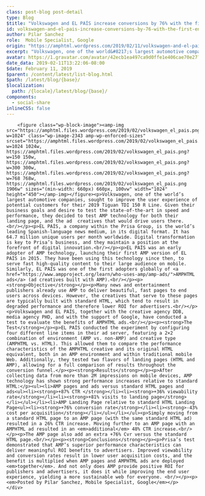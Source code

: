 ```yaml
---
class: post-blog post-detail
type: Blog
$title: "Volkswagen and EL PAÍS increase conversions by 76% with the first end-to-end AMP campaign"
id: volkswagen-and-el-pais-increase-conversions-by-76-with-the-first-end-to-end-amp-campaign
author: Pilar Sanchez
role:  Mobile Specialist, Google
origin: "https://amphtml.wordpress.com/2019/02/11/volkswagen-and-el-pais-increase-conversions-by-76-with-the-first-end-to-end-amp-campaign/amp/"
excerpt: "Volkswagen, one of the world&#8217;s largest automotive companies, sought to improve the user experience of potential customers for their 2019 Tiguan TDI 150 R Line. Given their business goals and desire to test the state-of-the-art in speed and performance, they decided to test AMP technology for both their landing page, and the ad  creatives that [&#8230;]"
avatar: https://1.gravatar.com/avatar/42ecb1ea497ca9d0ffe1e406cae70e27?s=96&d=identicon&r=G
date_data: 2019-02-11T13:22:06-08:00
$date: February 11, 2019
$parent: /content/latest/list-blog.html
$path: /latest/blog/{base}/
$localization:
  path: /{locale}/latest/blog/{base}/
components:
  - social-share
inlineCSS: false
---
```


<div class="amp-wp-article-content">

		<figure class="wp-block-image"><amp-img src="https://amphtml.files.wordpress.com/2019/02/volkswagen_el_pais.png?w=1024" class="wp-image-2343 amp-wp-enforced-sizes" srcset="https://amphtml.files.wordpress.com/2019/02/volkswagen_el_pais.png?w=1024 1024w, https://amphtml.files.wordpress.com/2019/02/volkswagen_el_pais.png?w=150 150w, https://amphtml.files.wordpress.com/2019/02/volkswagen_el_pais.png?w=300 300w, https://amphtml.files.wordpress.com/2019/02/volkswagen_el_pais.png?w=768 768w, https://amphtml.files.wordpress.com/2019/02/volkswagen_el_pais.png 1906w" sizes="(min-width: 660px) 660px, 100vw" width="1024" height="450"></amp-img></figure><p>Volkswagen, one of the world’s largest automotive companies, sought to improve the user experience of potential customers for their 2019 Tiguan TDI 150 R Line. Given their business goals and desire to test the state-of-the-art in speed and performance, they decided to test AMP technology for both their landing page, and the ad  creatives that would drive users there. <br/></p><p>EL PAÍS, a company within the Prisa Group, is the world’s leading Spanish-language news medium, in its digital format. It has 64.7 million unique users per month worldwide. Digital transformation is key to Prisa’s business, and they maintain a position at the forefront of digital innovation.<br/></p><p>EL PAÍS was an early adopter of AMP technology, launching their first AMP version of EL PAÍS in 2015. They have been using this technology since then, to serve fast high-quality content to their large audience on mobile. Similarly, EL PAÍS was one of the first adopters globally of <a href="https://www.ampproject.org/learn/who-uses-amp/amp-ads/">AMPHTML ads</a> (ad creatives built with AMP).<br/></p><p><strong>Objective</strong></p><p>Many news and entertainment publishers already use AMP to deliver beautiful, fast pages to end users across devices. However, the creatives that serve to these pages are typically built with standard HTML, which tend to result in degraded performance and therefore lower ROI for advertisers.<br/></p><p>Volkswagen and EL PAÍS, together with the creative agency DDB, media agency PHD, and with the support of Google, have conducted a test to evaluate the benefits of AMPHTML ads.<br/></p><p><strong>The Test</strong></p><p>EL PAÍS conducted the experiment by configuring four different line items in their ad server, featuring a 2×2 combination of environment (AMP vs. non-AMP) and creative type (AMPHTML vs. HTML). This allowed them to compare the performance characteristics of the AMPHTML creative and its original HTML equivalent, both in an AMP environment and within traditional mobile Web. Additionally, they tested two flavors of landing pages (HTML and AMP), allowing for a full comparison of results throughout the conversion funnel.</p><p><strong>Results</strong></p><p>After collecting data from more than 2M impressions on mobile devices, AMP technology has shown strong performance increases relative to standard HTML:</p><ul><li>AMP pages and ads versus standard HTML pages and ads<ul><li><strong>+87% CTR </strong></li><li><strong>+36% viewability rate</strong></li><li><strong>+81% visits to landing page</strong></li></ul></li><li>AMP Landing Page relative to standard HTML Landing Page<ul><li><strong>+76% conversion rate</strong></li><li><strong>-43% cost per acquisition</strong></li></ul></li></ul><p>Simply moving from a standard HTML page to an AMP page (with the same standard HTML ad) resulted in a 26% CTR increase. Moving further to an AMP page with an AMPHTML ad resulted in an <em>additional</em> 48% CTR increase.<br/></p><p>The AMP page also add an extra +76% Cvr versus the standard HTML page.<br/></p><p><strong>Conclusions</strong></p><p>Prisa’s test demonstrated that AMP’s superior performance characteristics can deliver meaningful ROI benefits to advertisers. Improved viewability and conversion rates result in lower user acquisition costs, and the benefit is multiplied when AMP pages and AMPHTML ads are deployed <em>together</em>. And not only does AMP provide positive ROI for publishers and advertisers, it does it while improving the end user experience, yielding a more sustainable web for everyone. <br/></p><p><em>Posted by Pilar Sanchez, Mobile Specialist, Google</em></p>	</div>

	

</div>

